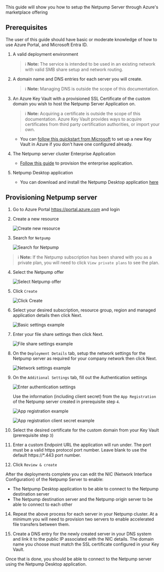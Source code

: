 This guide will show you how to setup the Netpump Server through Azure's marketplace offering

## Prerequisites
The user of this guide should have basic or moderate knowledge of how to use Azure Portal, and Microsoft Entra ID.

1. A valid deployment environment
   > ℹ️ **Note:** The service is intended to be used in an existing network with valid SMB share setup and network routing.

2. A domain name and DNS entries for each server you will create.
   > ℹ️ **Note:** Managing DNS is outside the scope of this documentation.

3. An Azure Key Vault with a provisioned SSL Certificate of the custom domain you wish to host the Netpump Server Application on.
   > ℹ️ **Note:** Acquiring a certificate is outside the scope of this documentation. Azure Key Vault provides ways to acquire certificates from third party certification authorities, or import your own.
   * You can [follow this quickstart from Microsoft](https://learn.microsoft.com/en-us/azure/key-vault/general/quick-create-portal) to set up a new Key Vault in Azure if you don't have one configured already.

4. The Netpump server cluster Enterprise Application
   * [Follow this guide](setup-app-registration.md) to provision the enterprise application.

5. Netpump Desktop application
   * You can download and install the Netpump Desktop application [here][download-link]

## Provisioning Netpump server

1. Go to Azure Portal https://portal.azure.com and login 
2. Create a new resource

   ![Create new resource][create-new-resource]

3. Search for `Netpump`

   ![Search for Netpump][search-netpump]

> ℹ️ **Note:** If the Netpump subscription has been shared with you as a private plan, you will need to click `View private plans` to see the plan.

4. Select the Netpump offer

   ![Select Netpump offer][select-offer]

5. Click `Create`

   ![Click Create][click-create]

6. Select your desired subscription, resource group, region and managed application details then click Next.

   ![Basic settings example][basic-settings]

7. Enter your file share settings then click Next.

   ![File share settings example][file-share-settings]

8. On the `Deployment Details` tab, setup the network settings for the Netpump server as required for your company network then click Next.

   ![Network settings example][network-settings]

9. On the `Additional Settings` tab, fill out the Authentication settings

   ![Enter authentication settings][auth-settings]

   Use the information (including client secret) from the `App Registration` of the Netpump server created in prerequisite step `4`.

   ![App registration example][app-registration-example]

   ![App registration client secret example][app-registration-client-secret-example]

11. Select the desired certificate for the custom domain from your Key Vault (prerequisite step `3`)

12. Enter a custom Endpoint URL the application will run under. The port must be a valid https protocol port number. Leave blank to use the default https://*.443 port number.

13. Click `Review & create`

After the deployments complete you can edit the NIC (Network Interface Configuration) of the Netpump Server to enable:
* The Netpump Desktop application to be able to connect to the Netpump destination server
* The Netpump destination server and the Netpump origin server to be able to connect to each other

14. Repeat the above process for each server in your Netpump cluster. At a minimum you will need to provision two servers to enable accelerated file transfers between them.

15. Create a DNS entry for the newly created server in your DNS system and link it to the public IP associated with the NIC details. The domain name you choose must match the SSL certificate configured in your Key Vault.

Once that is done, you should be able to connect to the Netpump server using the Netpump Desktop application.

[search-netpump]: images/search-netpump.png
[create-new-resource]: images/create-new-resource.png
[select-offer]: images/select-offer.png
[click-create]: images/click-create.png
[basic-settings]: images/basic-settings.png
[network-settings]: images/network-settings.png
[file-share-settings]: images/file-share-settings.png
[auth-settings]: images/auth-settings.png
[app-registration-example]: images/app-registration-example.png
[app-registration-client-secret-example]: images/app-registration-secret-example.png
[add-user-assigned-managed-identity]: images/add-user-assigned-managed-identity.png
[identity-name-example]: images/identity-name-example.png
[setup-app-registration]: setup-app-registration.md
[example-network]: google.com
[download-link]: http://netpump.com.au/
